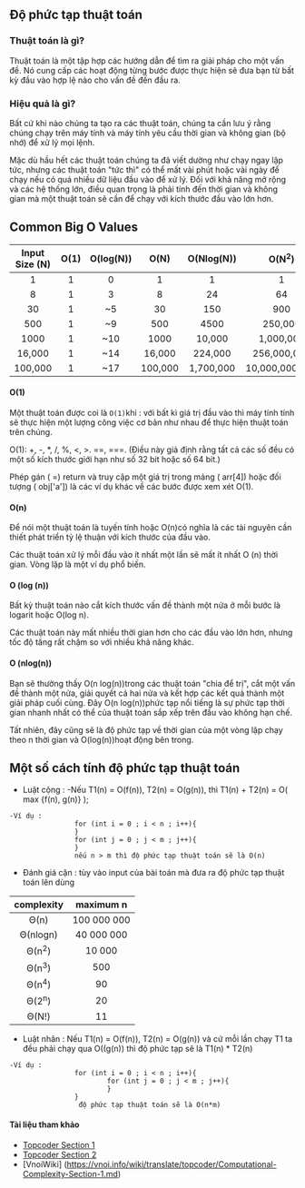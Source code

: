 ## Độ phức tạp thuật toán
### Thuật toán là gì?

Thuật toán là một tập hợp các hướng dẫn để tìm ra giải pháp cho một vấn đề. Nó cung cấp các hoạt động từng bước được thực hiện sẽ đưa bạn từ bất kỳ đầu vào hợp lệ nào cho vấn đề đến đầu ra.


### Hiệu quả là gì?

Bất cứ khi nào chúng ta tạo ra các thuật toán, chúng ta cần lưu ý rằng chúng chạy trên máy tính và máy tính yêu cầu thời gian và không gian (bộ nhớ) để xử lý mọi lệnh.

Mặc dù hầu hết các thuật toán chúng ta đã viết dường như chạy ngay lập tức, nhưng các thuật toán "tức thì" có thể mất vài phút hoặc vài ngày để chạy nếu có quá nhiều dữ liệu đầu vào để xử lý. Đối với khả năng mở rộng và các hệ thống lớn, điều quan trọng là phải tính đến thời gian và không gian mà một thuật toán sẽ cần để chạy với kích thước đầu vào lớn hơn.

## Common Big O Values


| Input Size (N) |	O(1) |	O(log(N))	 |  O(N)	| O(Nlog(N))	| O(N<sup>2</sup>) |
| :-------------: |	:-------------: |	:-------------:	 | :-------------:	| :-------------:	| :-------------: |
| 1	| 1	 | 0 | 1 |	1 |	1 |
| 8	| 1	|  3	| 8 | 24 | 64  |
| 30	 | 1 | 	~5	 | 30 | 150 | 	900 |
| 500	 | 1 | 	~9	 | 500 | 4500 | 250,000 |
| 1000 | 	1 | 	~10	 | 1000	 | 10,000 | 	1,000,000 |
| 16,000	 | 1	 | ~14	 | 16,000	 | 224,000  | 	256,000,000 |
| 100,000	 | 1	 | ~17	 | 100,000	 | 1,700,000  | 	10,000,000,000 |

#### O(1)

Một thuật toán được coi là  `O(1)`khi : với bất kì giá trị đầu vào thì máy tính tính sẽ thực hiện một lượng công việc cơ bản như nhau để thực hiện thuật toán trên chúng.

O(1): +, -, *, /, %, <, >. ==, ===. (Điều này giả định rằng tất cả các số đều có một số kích thước giới hạn như số 32 bit hoặc số 64 bit.)

Phép gán ( =) return và truy cập một giá trị trong mảng ( arr[4]) hoặc đối tượng ( obj['a']) là các ví dụ khác về các bước được xem xét O(1).
#### O(n)

Để nói một thuật toán là tuyến tính hoặc O(n)có nghĩa là các tài nguyên cần thiết phát triển tỷ lệ thuận với kích thước của đầu vào.

Các thuật toán xử lý mỗi đầu vào ít nhất một lần sẽ mất ít nhất O (n) thời gian. Vòng lặp là một ví dụ phổ biến.

#### O (log (n))

Bất kỳ thuật toán nào cắt kích thước vấn đề thành một nửa ở mỗi bước là logarit hoặc O(log n).

Các thuật toán này mất nhiều thời gian hơn cho các đầu vào lớn hơn, nhưng tốc độ tăng rất chậm so với nhiều khả năng khác.

#### O (nlog(n))
Bạn sẽ thường thấy O(n log(n))trong các thuật toán "chia để trị", cắt một vấn đề thành một nửa, giải quyết cả hai nửa và kết hợp các kết quả thành một giải pháp cuối cùng. Đây O(n log(n))phức tạp nổi tiếng là sự phức tạp thời gian nhanh nhất có thể của thuật toán sắp xếp trên đầu vào không hạn chế.

Tất nhiên, đây cũng sẽ là độ phức tạp về thời gian của một vòng lặp chạy theo n thời gian và O(log(n))hoạt động bên trong.
## Một số cách tính độ phức tạp thuật toán
- Luật cộng : 
      -Nếu  T1(n) = O(f(n)), T2(n) = O(g(n)), thì T1(n) + T2(n) = O( max {f(n), g(n)} );
             
            
```
-Ví dụ :
                for (int i = 0 ; i < n ; i++){
                }
                for (int j = 0 ; j < m ; j++){
                }
                nếu n > m thì độ phức tạp thuật toán sẽ là O(n) 
```          
- Đánh giá cận : tùy vào input của bài toán mà đưa ra độ phức tạp thuật toán lên dùng


|    complexity	|maximum n |
| :-------------: |	:-------------: |
|Θ(n)	|100 000 000
Θ(nlogn) |	40 000 000
Θ(n<sup>2</sup>)	| 10 000
Θ(n<sup>3</sup>)	|500
Θ(n<sup>4</sup>)	|90
Θ(2<sup>n</sup>)	|20
Θ(N!)	|11
- Luật nhân : Nếu T1(n) = O(f(n)), T2(n) = O(g(n)) và cứ mỗi lần chạy T1 ta đều phải chạy qua O((g(n)) thì độ phức tạp sẽ là T1(n) * T2(n) 
```
-Ví dụ :
                for (int i = 0 ; i < n ; i++){
                        for (int j = 0 ; j < m ; j++){
                        }
                }
                 độ phức tạp thuật toán sẽ là O(n*m) 
```     


#### Tài liệu tham khảo
- [Topcoder Section 1](https://www.topcoder.com/community/competitive-programming/tutorials/computational-complexity-section-1/)
- [Topcoder Section 2](https://www.topcoder.com/community/competitive-programming/tutorials/computational-complexity-section-2/)
- [VnoiWiki]          (https://vnoi.info/wiki/translate/topcoder/Computational-Complexity-Section-1.md)

